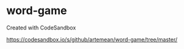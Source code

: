 # word-game
Created with CodeSandbox

https://codesandbox.io/s/github/artemean/word-game/tree/master/
